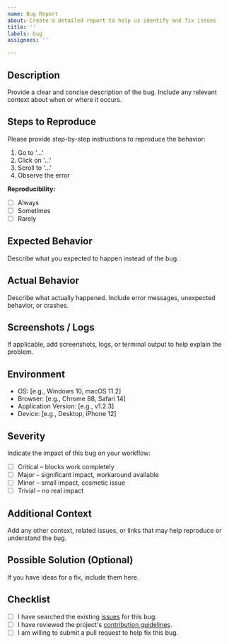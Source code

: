 ```yaml
---
name: Bug Report
about: Create a detailed report to help us identify and fix issues
title: ''
labels: bug
assignees: ''

---
```


## Description

Provide a clear and concise description of the bug. Include any relevant context about when or where it occurs.

## Steps to Reproduce

Please provide step-by-step instructions to reproduce the behavior:

1. Go to '...'
2. Click on '...'
3. Scroll to '...'
4. Observe the error

**Reproducibility:**

- [ ] Always
- [ ] Sometimes
- [ ] Rarely

## Expected Behavior

Describe what you expected to happen instead of the bug.

## Actual Behavior

Describe what actually happened. Include error messages, unexpected behavior, or crashes.

## Screenshots / Logs

If applicable, add screenshots, logs, or terminal output to help explain the problem.

## Environment

- OS: [e.g., Windows 10, macOS 11.2]
- Browser: [e.g., Chrome 88, Safari 14]
- Application Version: [e.g., v1.2.3]
- Device: [e.g., Desktop, iPhone 12]

## Severity

Indicate the impact of this bug on your workflow:

- [ ] Critical – blocks work completely
- [ ] Major – significant impact, workaround available
- [ ] Minor – small impact, cosmetic issue
- [ ] Trivial – no real impact

## Additional Context

Add any other context, related issues, or links that may help reproduce or understand the bug.

## Possible Solution (Optional)

If you have ideas for a fix, include them here.

## Checklist

- [ ] I have searched the existing [issues](https://github.com/StPfeffer/kmfacil/issues) for this bug.
- [ ] I have reviewed the project's [contribution guidelines](../../CONTRIBUTING.md).
- [ ] I am willing to submit a pull request to help fix this bug.
